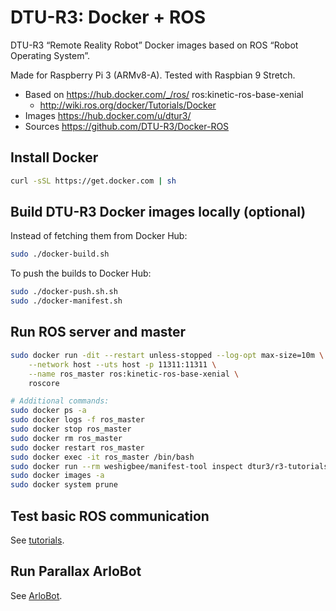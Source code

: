 # DTU-R3: Docker + ROS
DTU-R3 “Remote Reality Robot” Docker images based on ROS “Robot Operating System”.

Made for Raspberry Pi 3 (ARMv8-A).
Tested with Raspbian 9 Stretch.

* Based on https://hub.docker.com/_/ros/ ros:kinetic-ros-base-xenial
	* http://wiki.ros.org/docker/Tutorials/Docker
* Images https://hub.docker.com/u/dtur3/
* Sources https://github.com/DTU-R3/Docker-ROS

## Install Docker

```sh
curl -sSL https://get.docker.com | sh
```

## Build DTU-R3 Docker images locally (optional)
Instead of fetching them from Docker Hub:

```sh
sudo ./docker-build.sh
```

To push the builds to Docker Hub:
```sh
sudo ./docker-push.sh.sh
sudo ./docker-manifest.sh
```

## Run ROS server and master

```sh
sudo docker run -dit --restart unless-stopped --log-opt max-size=10m \
	--network host --uts host -p 11311:11311 \
	--name ros_master ros:kinetic-ros-base-xenial \
	roscore

# Additional commands:
sudo docker ps -a
sudo docker logs -f ros_master
sudo docker stop ros_master
sudo docker rm ros_master
sudo docker restart ros_master
sudo docker exec -it ros_master /bin/bash
sudo docker run --rm weshigbee/manifest-tool inspect dtur3/r3-tutorials
sudo docker images -a
sudo docker system prune
```

## Test basic ROS communication

See [tutorials](./r3-tutorials/README.md).

## Run Parallax ArloBot

See [ArloBot](./r3-arlobot/README.md).

